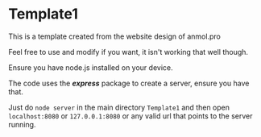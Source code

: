 # Template1
This is a template created from the website design of anmol.pro

Feel free to use and modify if you want, it isn't working that well though.

Ensure you have node.js installed on your device.

The code uses the ***__express__*** package to create a server, ensure you have that.

Just do `node server` in the main directory `Template1` and then open `localhost:8080` or `127.0.0.1:8080` or any valid url that points to the server running.
